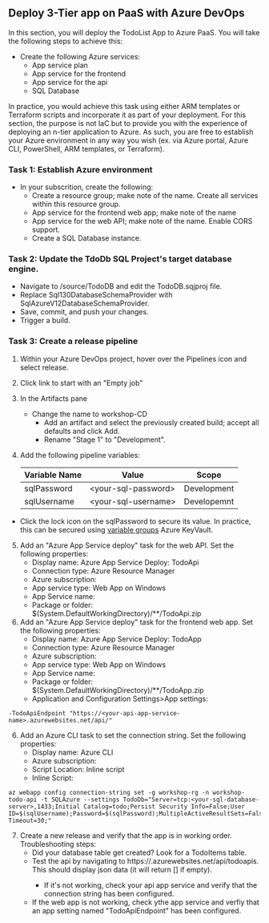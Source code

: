 ## Deploy 3-Tier app on PaaS with Azure DevOps

In this section, you will deploy the TodoList App to Azure PaaS. You will take the following steps to achieve this:
- Create the following Azure services:
  - App service plan
  - App service for the frontend
  - App service for the api
  - SQL Database 
  
In practice, you would achieve this task using either ARM templates or Terraform scripts and incorporate it as part of your deployment. For this section, the purpose is not IaC but to provide you with the experience of deploying an n-tier application to Azure. As such, you are free to establish your Azure environment in any way you wish (ex. via Azure portal, Azure CLI, PowerShell, ARM templates, or Terraform).

### Task 1: Establish Azure environment

- In your subscrition, create the following:
  - Create a resource group; make note of the name. Create all services within this resource group.
  - App service for the frontend web app; make note of the name
  - App service for the web API; make note of the name. Enable CORS support.
  - Create a SQL Database instance.

### Task 2: Update the TdoDb SQL Project's target database engine.
- Navigate to /source/TodoDB and edit the TodoDB.sqjproj file.
- Replace Sql130DatabaseSchemaProvider with SqlAzureV12DatabaseSchemaProvider.
- Save, commit, and push your changes.
- Trigger a build.

### Task 3: Create a release pipeline
1.  Within your Azure DevOps project, hover over the Pipelines icon and select release.
2. Click link to start with an "Empty job"
3. In the Artifacts pane
    - Change the name to workshop-CD
		- Add an artifact and select the previously created build; accept all defaults and click Add.
		- Rename "Stage 1" to "Development".
4. Add the following pipeline variables:

    | Variable Name | Value                 | Scope       |
    | ------------- | --------------------- | ----------- |
    | sqlPassword   | \<your-sql-password\> | Development |
    | sqlUsername   | \<your-sql-username>  | Developemnt |

- Click the lock icon on the sqlPassword to secure its value. In practice, this can be secured using [variable groups](https://docs.microsoft.com/en-us/azure/devops/pipelines/library/variable-groups?view=azure-devops&tabs=yaml) Azure KeyVault.

5. Add an "Azure App Service deploy" task for the web API. Set the following properties:
   - Display name: Azure App Service Deploy: TodoApi
   - Connection type: Azure Resource Manager
   - Azure subscription: <your-subscripton>
   - App service type: Web App on Windows
   - App Service name: <your-api-app-service-name>
   - Package or folder: $(System.DefaultWorkingDirectory)/**/TodoApi.zip
5. Add an "Azure App Service deploy" task for the frontend web app. Set the following properties:
   - Display name: Azure App Service Deploy: TodoApp
   - Connection type: Azure Resource Manager
   - Azure subscription: <your-subscripton>
   - App service type: Web App on Windows
   - App Service name: <your-api-app-service-name>
   - Package or folder: $(System.DefaultWorkingDirectory)/**/TodoApp.zip
   - Application and Configuration Settings>App settings:
  ```
  -TodoApiEndpoint "https://<your-api-app-service-name>.azurewebsites.net/api/"
  ```
6. Add an Azure CLI task to set the connection string. Set the following properties:
   - Display name: Azure CLI
   - Azure subscription: <your-subscription>
   - Script Location: Inline script
   - Inline Script:
  ```
az webapp config connection-string set -g workshop-rg -n workshop-todo-api -t SQLAzure --settings TodoDb="Server=tcp:<your-sql-database-server>,1433;Initial Catalog=todo;Persist Security Info=False;User ID=$(sqlUsername);Password=$(sqlPassword);MultipleActiveResultSets=False;Encrypt=True;TrustServerCertificate=False;Connection Timeout=30;"
  ```
7. Create a new release and verify that the app is in working order. Troubleshooting steps:
   - Did your database table get created? Look for a TodoItems table.
   - Test the api by navigating to https://<your-api-app-service-name>.azurewebsites.net/api/todoapis. This should display json data (it will return [] if empty).
     - If it's not working, check your api app service and verify that the connection string has been configured.
   - If the web app is not working, check ythe app service and verfiy that an app setting named "TodoApiEndpoint" has been configured.
